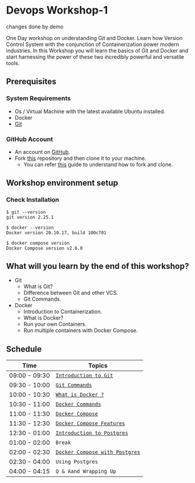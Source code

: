 # Devops Workshop-1

changes done by demo

One Day workshop on understanding Git and Docker. Learn how Version Control System with the conjunction of 
Containerization power modern industries. In this Workshop you will learn the basics of Git and Docker and start 
harnessing the power of these two incredibly powerful and versatile tools.

## Prerequisites

### System Requirements
- Os / Virtual Machine with the latest available Ubuntu installed.
- Docker
- [Git]( https://www.atlassian.com/git/tutorials/install-git#linux )

### GitHub Account
- An account on [GitHub](https://github.com/join).
- Fork [this](https://github.com/UniCourt/Devops-Workshop2-Docker) repository and then clone it to your machine.
  - You can refer [this](https://docs.github.com/en/get-started/quickstart/fork-a-repo) guide to understand how to fork and clone.

## Workshop environment setup

### Check Installation
  ```shell
  $ git --version
  git version 2.25.1

  $ docker --version
  Docker version 20.10.17, build 100c701

  $ docker compose version
  Docker Compose version v2.6.0

  ```

## What will you learn by the end of this workshop?

- Git
  - What is Git?
  - Difference between Git and other VCS.
  - Git Commands.
- Docker
  - Introduction to Containerization.
  - What is Docker?
  - Run your own Containers.
  - Run multiple containers with Docker Compose.

## Schedule

| Time          | Topics                                                                   |
|---------------|--------------------------------------------------------------------------|
| 09:00 - 09:30 | [`Introduction to Git`](docs/git/introduction_to_git.md)                 |
| 09:30 - 10:00 | [`Git Commands`](docs/git/git_commands.md)                               |
| 10:00 - 10:30 | [`What is Docker ?`](docs/docker/docker_introduction.md)                 |
| 10:30 - 11:00 | [`Docker Commands`](docs/docker/docker_commands.md)                      |
| 11:00 - 11:30 | [`Docker Compose`](docs/docker/docker_compose_introduction.md)           |
| 11:30 - 12:30 | [`Docker Compose Features`](docs/docker/docker_compose_features.md)      |
| 12:30 - 01:00 | [`Introduction to Postgres`](docs/postgres/postgres_introduction.md)     |
| 01:00 - 02:00 | `Break`                                                                  |
| 02:00 - 02:30 | [`Docker Compose with Postgres`](docs/postgres/postgres_with_docker_compose.md) |
| 02:30 - 04:00 | `Using Postgres`                                                         |
| 04:00 - 04:15 | `Q & Aand Wrapping Up`                                                   |

